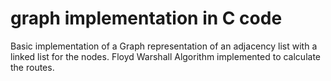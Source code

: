 # graph implementation in C code

Basic implementation of a Graph representation of an adjacency list with a linked list for the nodes.
Floyd Warshall Algorithm implemented to calculate the routes.
